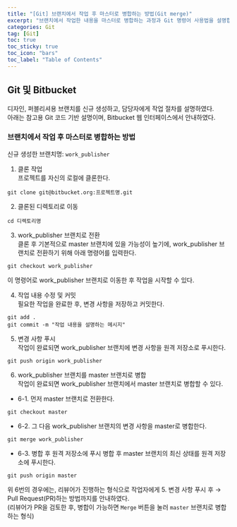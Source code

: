 ```yaml
---
title: "[Git] 브랜치에서 작업 후 마스터로 병합하는 방법(Git merge)"
excerpt: "브랜치에서 작업한 내용을 마스터로 병합하는 과정과 Git 명령어 사용법을 설명합니다."
categories: Git
tag: [Git]
toc: true
toc_sticky: true
toc_icon: "bars"
toc_label: "Table of Contents"
---
```


## Git 및 Bitbucket
디자인, 퍼블리셔용 브랜치를 신규 생성하고, 담당자에게 작업 절차를 설명하였다.  
아래는 참고용 Git 코드 기반 설명이며, Bitbucket 웹 인터페이스에서 안내하였다.

### 브랜치에서 작업 후 마스터로 병합하는 방법
신규 생성한 브랜치명: `work_publisher`

1. 클론 작업  
프로젝트를 자신의 로컬에 클론한다.  
```
git clone git@bitbucket.org:프로젝트명.git
```

2. 클론된 디렉토리로 이동  
```
cd 디렉토리명
```

3. work_publisher 브랜치로 전환  
클론 후 기본적으로 master 브랜치에 있을 가능성이 높기에, work_publisher 브랜치로 전환하기 위해 아래 명령어를 입력한다.
```
git checkout work_publisher
```
이 명령어로 work_publisher 브랜치로 이동한 후 작업을 시작할 수 있다.

4. 작업 내용 수정 및 커밋  
필요한 작업을 완료한 후, 변경 사항을 저장하고 커밋한다.
```
git add .
git commit -m "작업 내용을 설명하는 메시지"
```

5. 변경 사항 푸시  
작업이 완료되면 work_publisher 브랜치에 변경 사항을 원격 저장소로 푸시한다.
```
git push origin work_publisher
```

6. work_publisher 브랜치를 master 브랜치로 병합  
작업이 완료되면 work_publisher 브랜치에서 master 브랜치로 병합할 수 있다.

- 6-1. 먼저 master 브랜치로 전환한다.
```
git checkout master
```

- 6-2. 그 다음 work_publisher 브랜치의 변경 사항을 master로 병합한다.
```
git merge work_publisher
```

- 6-3. 병합 후 원격 저장소에 푸시
병합 후 master 브랜치의 최신 상태를 원격 저장소에 푸시한다.
```
git push origin master
```

위 6번의 경우에는, 리뷰어가 진행하는 형식으로 작업자에게 5. 변경 사항 푸시 후 → Pull Request(PR)하는 방법까지를 안내하였다.  
(리뷰어가 PR을 검토한 후, 병합이 가능하면 `Merge` 버튼을 눌러 `master` 브랜치로 병합하는 형식)

